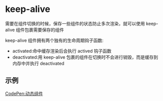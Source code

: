 # keep-alive

需要在组件切换的时候，保存一些组件的状态防止多次渲染，就可以使用 keep-alive 组件包裹需要保存的组件

keep-alive 组件拥有两个独有的生命周期钩子函数:
* activated:命中缓存渲染后会执行 actived 钩子函数
* deactivated:用 keep-alive 包裹的组件在切换时不会进行销毁，而是缓存到内存中并执行 deactivated

## 示例
[CodePen:动态组件](https://codepen.io/sugarInSoup/pen/mdJpeqB)

<comment/>
<tongji/>